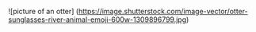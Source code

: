 ![picture of an otter] (https://image.shutterstock.com/image-vector/otter-sunglasses-river-animal-emoji-600w-1309896799.jpg)
